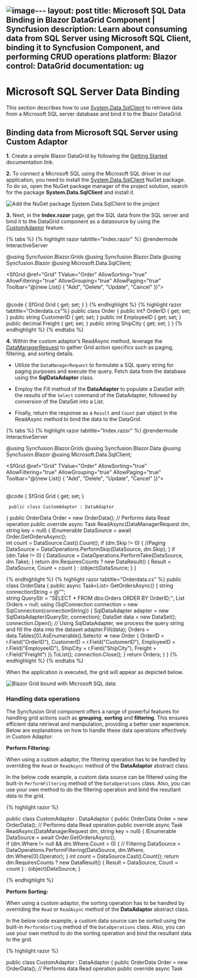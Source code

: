![image](https://github.com/syncfusion-content/blazor-docs/assets/30143756/f653125d-221f-442a-b3a4-13a52df7cf12)---
layout: post
title: Microsoft SQL Data Binding in Blazor DataGrid Component | Syncfusion
description: Learn about consuming data from SQL Server using Microsoft SQL Client, binding it to Syncfusion Component, and performing CRUD operations
platform: Blazor
control: DataGrid
documentation: ug
---

# Microsoft SQL Server Data Binding

This section describes how to use [System.Data.SqlClient](https://www.nuget.org/packages/System.Data.SqlClient/4.8.6?_src=template) to retrieve data from a Microsoft SQL server database and bind it to the Blazor DataGrid.

## Binding data from Microsoft SQL Server using Custom Adaptor

**1.** Create a simple Blazor DataGrid by following the [Getting Started](https://blazor.syncfusion.com/documentation/datagrid/getting-started-with-web-app) documentation link.

**2.** To connect a Microsoft SQL using the Microsoft SQL driver in our application, you need to install the [System.Data.SqlClient](https://www.nuget.org/packages/System.Data.SqlClient/4.8.6?_src=template) NuGet package. To do so, open the NuGet package manager of the project solution, search for the package **System.Data.SqlClient** and install it.

![Add the NuGet package System.Data.SqlClient to the project](../images/system-Data-sql-client-nuget-package-install.png)

**3.** Next, in the **Index.razor** page, get the SQL data from the SQL server and bind it to the DataGrid component as a datasource by using the [CustomAdaptor](https://blazor.syncfusion.com/documentation/datagrid/custom-binding) feature.

{% tabs %}
{% highlight razor tabtitle="Index.razor" %}
@rendermode InteractiveServer

@using Syncfusion.Blazor.Grids
@using Syncfusion.Blazor.Data
@using Syncfusion.Blazor
@using Microsoft.Data.SqlClient;

<SfGrid @ref="Grid" TValue="Order" AllowSorting="true" AllowFiltering="true"  AllowGrouping="true" AllowPaging="true" Toolbar="@(new List<string>() { "Add", "Delete", "Update", "Cancel" })">
    <SfDataManager AdaptorInstance="@typeof(CustomAdaptor)" Adaptor="Adaptors.CustomAdaptor"></SfDataManager>
    <GridEditSettings AllowEditing="true" AllowDeleting="true" AllowAdding="true" Mode="@EditMode.Normal"></GridEditSettings>    
    <GridColumns>
        <GridColumn Field=@nameof(Order.OrderID) HeaderText="Order ID" IsIdentity="true" IsPrimaryKey="true" TextAlign="TextAlign.Right" Width="120"></GridColumn>
        <GridColumn Field=@nameof(Order.CustomerID) HeaderText="Customer Name" Width="150"></GridColumn>
        <GridColumn Field=@nameof(Order.EmployeeID) HeaderText="Employee ID" Width="150"></GridColumn>
        <GridColumn Field=@nameof(Order.Freight) HeaderText="Freight" Width="150"></GridColumn>       
        <GridColumn Field=@nameof(Order.ShipCity) HeaderText="Ship City" Width="150"></GridColumn>
    </GridColumns>
</SfGrid>

@code {
    SfGrid<Order> Grid { get; set; }
}
{% endhighlight %}
{% highlight razor tabtitle="Orderdata.cs"%}
  public class Order
  {
      public int? OrderID { get; set; }
      public string CustomerID { get; set; }
      public int EmployeeID { get; set; }
      public decimal Freight { get; set; }
      public string ShipCity { get; set; }
  }
{% endhighlight %}
{% endtabs %}

**4.** Within the custom adaptor’s ReadAsync method, leverage the [DataManagerRequest](https://help.syncfusion.com/cr/blazor/Syncfusion.Blazor.DataManagerRequest.html) to gather Grid action specifics such as paging, filtering, and sorting details.

* Utilize the `DataManagerRequest` to formulate a SQL query string for paging purposes and execute the query. Fetch data from the database using the **SqlDataAdapter** class.

* Employ the Fill method of the **DataAdapter** to populate a DataSet with the results of the `Select` command of the DataAdapter, followed by conversion of the DataSet into a List.

* Finally, return the response as a `Result` and `Count` pair object in the ReadAsync method to bind the data to the DataGrid.

{% tabs %}
{% highlight razor tabtitle="Index.razor" %}
@rendermode InteractiveServer

@using Syncfusion.Blazor.Grids
@using Syncfusion.Blazor.Data
@using Syncfusion.Blazor
@using Microsoft.Data.SqlClient;

<SfGrid @ref="Grid" TValue="Order" AllowSorting="true" AllowFiltering="true"  AllowGrouping="true" AllowPaging="true" Toolbar="@(new List<string>() { "Add", "Delete", "Update", "Cancel" })">
    <SfDataManager AdaptorInstance="@typeof(CustomAdaptor)" Adaptor="Adaptors.CustomAdaptor"></SfDataManager>
    <GridEditSettings AllowEditing="true" AllowDeleting="true" AllowAdding="true" Mode="@EditMode.Normal"></GridEditSettings>    
    <GridColumns>
        <GridColumn Field=@nameof(Order.OrderID) HeaderText="Order ID" IsIdentity="true" IsPrimaryKey="true" TextAlign="TextAlign.Right" Width="120"></GridColumn>
        <GridColumn Field=@nameof(Order.CustomerID) HeaderText="Customer Name" Width="150"></GridColumn>
        <GridColumn Field=@nameof(Order.EmployeeID) HeaderText="Employee ID" Width="150"></GridColumn>
        <GridColumn Field=@nameof(Order.Freight) HeaderText="Freight" Width="150"></GridColumn>       
        <GridColumn Field=@nameof(Order.ShipCity) HeaderText="Ship City" Width="150"></GridColumn>
    </GridColumns>
</SfGrid>

@code {
    SfGrid<Order> Grid { get; set; }
    
     public class CustomAdaptor : DataAdaptor
  {
      public OrderData Order = new OrderData();
      // Performs data Read operation
      public override async Task<object> ReadAsync(DataManagerRequest dm, string key = null)
      {
          IEnumerable<Order> DataSource = await Order.GetOrdersAsync();    
          int count = DataSource.Cast<Order>().Count();
          if (dm.Skip != 0)
          {
              //Paging
              DataSource = DataOperations.PerformSkip(DataSource, dm.Skip);
          }
          if (dm.Take != 0)
          {
              DataSource = DataOperations.PerformTake(DataSource, dm.Take);
          }
          return dm.RequiresCounts ? new DataResult() { Result = DataSource, Count = count } : (object)DataSource;
      }
}

{% endhighlight %}
{% highlight razor tabtitle="Orderdata.cs" %}
  public class OrderData
  {
      public async Task<List<Order>> GetOrdersAsync()
      {
          string connectionString = @"<Enter a valid connection string>";            
          string QueryStr = "SELECT * FROM dbo.Orders ORDER BY OrderID;";
          List<Order> Orders = null;
          using (SqlConnection connection = new SqlConnection(connectionString))
          {
              SqlDataAdapter adapter = new SqlDataAdapter(QueryStr, connection);
              DataSet data = new DataSet();
              connection.Open();
              // Using SqlDataAdapter, we process the query string and fill the data into the dataset
              adapter.Fill(data);
              Orders = data.Tables[0].AsEnumerable().Select(r => new Order
              {
                  OrderID = r.Field<int>("OrderID"),
                  CustomerID = r.Field<string>("CustomerID"),
                  EmployeeID = r.Field<int>("EmployeeID"),
                  ShipCity = r.Field<string>("ShipCity"),
                  Freight = r.Field<decimal>("Freight")
              }).ToList();
              connection.Close();
          }
          return Orders;
      }
}
{% endhighlight %}
{% endtabs %}

When the application is executed, the grid will appear as depicted below.

![Blazor Grid bound with Microsoft SQL data](../images/blazor-Grid-Ms-SQL-databinding.png)

### Handling data operations

The Syncfusion Grid component offers a range of powerful features for handling grid actions such as **grouping**, **sorting** and **filtering**. This ensures efficient data retrieval and manipulation, providing a better user experience. Below are explanations on how to handle these data operations effectively in Custom Adaptor:

**Perform Filtering:**

When using a custom adaptor, the filtering operation has to be handled by overriding the `Read` or `ReadAsync` method of the **DataAdaptor** abstract class.

In the below code example, a custom data source can be filtered using the built-in `PerformFiltering` method of the `DataOperations` class. Also, you can use your own method to do the filtering operation and bind the resultant data to the grid.

{% highlight razor %}

   public class CustomAdaptor : DataAdaptor
   {
       public OrderData Order = new OrderData();
       // Performs data Read operation
       public override async Task<object> ReadAsync(DataManagerRequest dm, string key = null)
       {
           IEnumerable<Order> DataSource = await Order.GetOrdersAsync();    
            if (dm.Where != null && dm.Where.Count > 0)
           {
               // Filtering
               DataSource = DataOperations.PerformFiltering(DataSource, dm.Where, dm.Where[0].Operator);
           }
           int count = DataSource.Cast<Order>().Count();
           return dm.RequiresCounts ? new DataResult() { Result = DataSource, Count = count } : (object)DataSource;
       }

{% endhighlight %}

**Perform Sorting:** 

When using a custom adaptor, the sorting operation has to be handled by overriding the `Read` or `ReadAsync` method of the **DataAdaptor** abstract class.

In the below code example, a custom data source can be sorted using the built-in `PerformSorting` method of the `DataOperations` class. Also, you can use your own method to do the sorting operation and bind the resultant data to the grid.

{% highlight razor %}

   public class CustomAdaptor : DataAdaptor
   {
       public OrderData Order = new OrderData();
       // Performs data Read operation
       public override async Task<object> ReadAsync(DataManagerRequest dm, string key = null)
       {
           IEnumerable<Order> DataSource = await Order.GetOrdersAsync();    
           
              if (dm.Sorted != null && dm.Sorted.Count > 0)
           {
               // Sorting
               DataSource = DataOperations.PerformSorting(DataSource, dm.Sorted);
           }
           int count = DataSource.Cast<Order>().Count();
           return dm.RequiresCounts ? new DataResult() { Result = DataSource, Count = count } : (object)DataSource;
       }

{% endhighlight %}

**Perform Grouping:** 

When using Custom Adaptor, the grouping operation has to be handled in the `Read` or `ReadAsync` method of Custom adaptor.

The following sample code demonstrates implementing the grouping operation in Custom Adaptor, 

{% highlight razor %}

   public class CustomAdaptor : DataAdaptor
   {
       public OrderData Order = new OrderData();
       // Performs data Read operation
       public override async Task<object> ReadAsync(DataManagerRequest dm, string key = null)
       {
           IEnumerable<Order> DataSource = await Order.GetOrdersAsync();    
           int count = DataSource.Cast<Order>().Count();
           DataResult DataObject = new DataResult();
           if (dm.Group != null)
           {
              IEnumerable ResultData = DataSource.ToList();
               // Grouping
               foreach (var group in dm.Group)
               {
                   ResultData = DataUtil.Group<Order>(ResultData, group, dm.Aggregates, 0, dm.GroupByFormatter);
               }
               DataObject.Result = ResultData;
               DataObject.Count = count;
               return dm.RequiresCounts ? DataObject : (object)ResultData;
           }

           return dm.RequiresCounts ? new DataResult() { Result = DataSource, Count = count } : (object)DataSource;
       }
{% endhighlight %}

### Handling CRUD operations

Enable editing in the grid component using the [GridEditSettings](https://help.syncfusion.com/cr/blazor/Syncfusion.Blazor.Grids.GridEditSettings.html) component. Grid provides various modes of editing options such as Inline/Normal, Dialog and Batch editing. Refer the [Grid Editing](https://blazor.syncfusion.com/documentation/datagrid/editing) documentation for reference.

Here, inline edit mode and [Toolbar](https://blazor.syncfusion.com/documentation/datagrid/tool-bar) property are used to show toolbar items for editing.

{% highlight razor %}

<SfGrid @ref="Grid" TValue="Order" AllowPaging="true" Toolbar="@(new List<string>() { "Add","Edit","Delete","Update","Cancel"})">
    <GridEditSettings AllowAdding="true" AllowDeleting="true" AllowEditing="true"></GridEditSettings>
</SfGrid>

{% endhighlight %}

> Normal editing is the default edit mode for the DataGrid component. Also, to perform CRUD operations, set [IsPrimaryKey](https://help.syncfusion.com/cr/blazor/Syncfusion.Blazor.Grids.GridColumn.html#Syncfusion_Blazor_Grids_GridColumn_IsPrimaryKey) property as **true** for a particular GridColumn, whose value is a unique.

The CRUD operations can be performed and customized on our own by overriding the following CRUD methods of the DataAdaptor abstract class.

* Insert/InsertAsync
* Remove/RemoveAsync
* Update/UpdateAsync
* BatchUpdate/BatchUpdateAsync

Let’s see how to perform CRUD operation using SQL server data with Syncfusion Blazor DataGrid component.

**Insert Operation:**

To Perform the Insert operation, override the Insert/InsertAsync method of the custom adaptor and add the following code in the CustomAdaptorComponent.razor.

{% tabs %}
{% highlight razor tabtitle="Index.razor"%}

 public override async Task<object> InsertAsync(DataManager DataManager, object Value, string Key)
 {
     await Order.AddOrderAsync(Value as Order);
     return Value;
 }

{% endhighlight %}
{% highlight razor tabtitle="Orderdata.cs"%}
 public async Task AddOrderAsync(Order Value)
 {
     string connectionString = @"<Enter a valid connection string>";
     string QueryStr = $"Insert into Orders(CustomerID,Freight,ShipCity,EmployeeID) values('{(Value as Order).CustomerID}','{(Value as Order).Freight}','{(Value as Order).ShipCity}','{(Value as Order).EmployeeID}')";
     SqlConnection Con = new SqlConnection(connectionString);
     Con.Open();
     SqlCommand Cmd = new SqlCommand(QueryStr, Con);
     Cmd.ExecuteNonQuery();
     Con.Close();
 }
{% endhighlight %}
{% endtabs %}

**Update Operation:**

To Perform the Update operation, override the Update/UpdateAsync method of the custom adaptor and add the following code in the CustomAdaptorComponent.razor.

{% tabs %}
{% highlight razor tabtitle="Index.razor"%}

// Performs Update operation
 public override async Task<object> UpdateAsync(DataManager dm, object Value, string keyField, string key)
 {
     await Order.UpdateOrderAsync(Value as Order);
     return Value;
 }

{% endhighlight %}
{% highlight razor tabtitle="Orderdata.cs"%}
 public async Task UpdateOrderAsync(Order Value)
 {
     string connectionString = @"<Enter a valid connection string>";
     string QueryStr = $"Update Orders set CustomerID='{(Value as Order).CustomerID}', Freight={(Value as Order).Freight},EmployeeID={(Value as Order).EmployeeID},ShipCity={(Value as Order).ShipCity} where OrderID={(Value as Order).OrderID}";

     SqlConnection Con = new SqlConnection(connectionString);

     Con.Open();
     SqlCommand Cmd = new SqlCommand(QueryStr, Con);
     Cmd.ExecuteNonQuery();
     Con.Close();
 }
{% endhighlight %}
{% endtabs %}

**Delete Operation:**

To Perform the Delete operation, override the Remove/RemoveAsync method of the custom adaptor and add the following code in the CustomAdaptorComponent.razor.

{% tabs %}
{% highlight razor tabtitle="Index.razor"%}

public override async Task<object> RemoveAsync(DataManager dm, object Value, string keyField, string key)
{
    await Order.RemoveOrderAsync(Value as int?);
    return Value;
}

{% endhighlight %}
{% highlight razor tabtitle="Orderdata.cs"%}
public async Task RemoveOrderAsync(int? Value)
{
    string connectionString = @"<Enter a valid connection string>"; 
    string QueryStr = $"Delete from Orders where OrderID={Value}";
    SqlConnection Con = new SqlConnection(connectionString);
    Con.Open();
    SqlCommand Cmd = new SqlCommand(QueryStr, Con);
    Cmd.ExecuteNonQuery();
    Con.Close();
}
{% endhighlight %}
{% endtabs %}

> You can find the sample in this [GitHub location](https://github.com/VigneshNatarajan27/connecting-microsoft-sql-data-base-to-data-grid).

## Binding data from Microsoft SQL Server using an API service

### Creating an API service 

**1.** Open Visual Studio and create an ASP.NET Core Web App project type, naming it **MyWebService**. To create an ASP.NET Core Web application, follow the documentation [link](https://learn.microsoft.com/en-us/visualstudio/get-started/csharp/tutorial-aspnet-core?view=vs-2022).

![Create ASP.NET Core Web App project](../images/azure-asp-core-web-service-create.png)

**2.** To connect a Microsoft SQL using the **System.Data.SqlClient** in our application, we need to install the [System.Data.SqlClient](https://www.nuget.org/packages/System.Data.SqlClient/4.8.6?_src=template) NuGet package. To do so, open the NuGet package manager of the project solution, search for the package **System.Data.SqlClient** and install it.

![Add the NuGet package Sytem.Data.SqlClient to the project](../images/system-Data-sql-client-nuget-package-install.png)

**3.** Create a API controller (aka, GridController.cs) file under **Controllers** folder that helps to establish data communication with the DataGrid.

**4.** In the API controller  (aka, GridController), connect to Microsoft SQL server. In the **Get()** method **SqlConnection** helps to connect the SQL database (that is, Database1.mdf). Next, using **SqlCommand** and **SqlDataAdapter** you can process the desired SQL query string and retrieve data from the database. The **Fill** method of the DataAdapter is used to populate the SQL data into a **DataTable** as shown in the following code snippet.

{% tabs %}
{% highlight razor tabtitle="GridController.cs"%}
using Microsoft.AspNetCore.Mvc;
using System.Data;
using System.Data.SqlClient;
using Syncfusion.Blazor;
using Syncfusion.Blazor.Data;
using System.ComponentModel.DataAnnotations;
using Newtonsoft.Json;
namespace MyWebService.Controllers
{
    [ApiController]    
    public class GridController : ControllerBase
    {
        public static List<Order> Orders { get; set; }
        public class Order
        {
            [Key]
            public int? OrderID { get; set; }
            public string? CustomerID { get; set; }
            public int? EmployeeID { get; set; }
            public decimal? Freight { get; set; }
            public string? ShipCity { get; set; }
        }
        [Route("api/[controller]")]
        public List<Order> GetSQLResult()
        {
            string conSTR = @"<Enter a valid connection string>";
            string QueryStr = "SELECT * FROM dbo.Orders ORDER BY OrderID;";
            SqlConnection sqlConnection = new(conSTR);
            sqlConnection.Open();
            SqlCommand sqlCommand = new(QueryStr, sqlConnection);
            SqlDataAdapter dataAdapter = new(sqlCommand);
            DataTable dataTable = new();
            dataAdapter.Fill(dataTable);
            sqlConnection.Close();
            var dataSource = (from DataRow data in dataTable.Rows
                              select new Order()
                              {
                                  OrderID = Convert.ToInt32(data["OrderID"]),
                                  CustomerID = data["CustomerID"].ToString(),
                                  EmployeeID = Convert.IsDBNull(data["EmployeeID"]) ? 0 : Convert.ToUInt16(data["EmployeeID"]),
                                  ShipCity = data["ShipCity"].ToString(),
                                  Freight = Convert.ToDecimal(data["Freight"])
                              }).ToList();
            return dataSource;
        } 
    }
}
{% endhighlight %}
{% endtabs %}

**5.** Run the application and it will be hosted within the URL `https://localhost:7033`.

**6.** Finally, the retrieved data from Microsoft SQL database which is in the form of JSON can be found in the API controller available in the URL link `https://localhost:7033/api/Grid`, as shown in the browser page below.

![Hosted API URL](../images/Ms-Sql-data.png)

### Connecting Grid to an API service

**1.** Create a simple Blazor Grid by following the [Getting Started](https://blazor.syncfusion.com/documentation/datagrid/getting-started-with-web-app) documentation link.

**2.** Map the hosted API's URL link `https://localhost:7033/api/Grid` to the Grid in **Index.razor** by using the [SfDataManager](https://help.syncfusion.com/cr/blazor/Syncfusion.Blazor.Data.SfDataManager.html) to the [DataSource](https://help.syncfusion.com/cr/blazor/Syncfusion.Blazor.Grids.SfGrid-1.html#Syncfusion_Blazor_Grids_SfGrid_1_DataSource) property or by using [SfDataManager](https://help.syncfusion.com/cr/blazor/Syncfusion.Blazor.Data.SfDataManager.html) component. To interact with remote data source, provide the endpoint **Url**.

{% tabs %}
{% highlight razor tabtitle="Index.razor"%}
@using Syncfusion.Blazor.Grids
@using Syncfusion.Blazor.Data
@using Syncfusion.Blazor
@using Microsoft.Data.SqlClient;

<SfGrid @ref="Grid" TValue="Order" AllowPaging="true" AllowFiltering="true" AllowSorting="true" AllowGrouping="true" Toolbar="@(new List<string>() { "Add", "Delete", "Update", "Cancel" })">
    <SfDataManager Url="https://localhost:7033/api/Grid" InsertUrl="https://localhost:7033/api/Grid/Insert" UpdateUrl="https://localhost:7033/api/Grid/Update" RemoveUrl="https://localhost:7033/api/Grid/Delete" Adaptor="Adaptors.UrlAdaptor"></SfDataManager>
    <GridEditSettings AllowEditing="true" AllowDeleting="true" AllowAdding="true" Mode="EditMode.Normal"></GridEditSettings>
    <GridColumns>
        <GridColumn Field=@nameof(Order.OrderID) HeaderText="Order ID" IsIdentity="true" IsPrimaryKey="true" TextAlign="TextAlign.Right" Width="120"></GridColumn>
        <GridColumn Field=@nameof(Order.CustomerID) HeaderText="Customer Name" Width="150"></GridColumn>
        <GridColumn Field=@nameof(Order.EmployeeID) HeaderText="Employee ID" Width="150"></GridColumn>
        <GridColumn Field=@nameof(Order.Freight) HeaderText="Freight" Width="150"></GridColumn>
        <GridColumn Field=@nameof(Order.ShipCity) HeaderText="Ship City" Width="150"></GridColumn>
    </GridColumns>
</SfGrid>

@code {
    SfGrid<Order> Grid { get; set; }
    public List<Order> Orders { get; set; }

    public class Order
    {
        public int? OrderID { get; set; }
        public string CustomerID { get; set; }
        public int EmployeeID { get; set; }
        public decimal Freight { get; set; }
        public string ShipCity { get; set; }
    }
}
{% endhighlight %}
{% endtabs %}

When you run the application, the resultant Grid will look like this

![Blazor Grid bound with Microsoft SQL data](../images/blazor-Grid-Ms-SQL-databinding.png)

### Handling data operations

The Syncfusion Grid component offers a range of powerful features for handling grid actions such as **grouping**, **sorting** and **filtering**. This ensures efficient data retrieval and manipulation, providing a better user experience. Below are explanations on how to handle these data operations effectively in Url Adaptor:

**Perform Filtering:**

To handle filtering operations, ensure that your API endpoint supports custom filtering criteria. Implement the filtering logic on the server-side using the `PerformFiltering` method from the `DataOperations` class. This allows the custom data source to undergo filtering based on the criteria specified in the incoming **DataManagerRequest** object.

{% highlight razor %}
 [HttpPost]
[Route("api/[controller]")]
public object Post([FromBody] DataManagerRequest dm)
{
    IEnumerable<Order> DataSource = GetSQLResult();
    if (dm.Where != null && dm.Where.Count > 0)
    {
        // Filtering
        DataSource = DataOperations.PerformFiltering(DataSource, dm.Where, dm.Where[0].Operator);
    }
     int count = DataSource.Cast<Order>().Count();
    return new { result = DataSource, count = count };
}
{% endhighlight %}

**Perform Sorting:**

To handle filtering operations, ensure that your API endpoint supports custom sorting criteria. Implement the sorting logic on the server-side using the `PerformSorting` method from the `DataOperations` class. This allows the custom data source to undergo sorting based on the criteria specified in the incoming **DataManagerRequest** object.

{% highlight razor %}
 [HttpPost]
 [Route("api/[controller]")]
 public object Post([FromBody] DataManagerRequest dm)
 {
     IEnumerable<Order> DataSource = GetSQLResult();
     if (dm.Sorted != null && dm.Sorted.Count > 0)
     {
         // Sorting
         DataSource = DataOperations.PerformSorting(DataSource, dm.Sorted);
     }
     int count = DataSource.Cast<Order>().Count();
     return new { result = DataSource, count = count };
 }
{% endhighlight %}

**Perform Grouping:**

To handle grouping operations, ensure that your  API endpoint supports custom grouping criteria. Implement the grouping logic on the server-side using the Group method from the [DataUtil](https://help.syncfusion.com/cr/blazor/Syncfusion.Blazor.Data.DataUtil.html) class. This allows the custom data source to undergo grouping based on the criteria specified in the incoming **DataManagerRequest** object.

{% highlight razor %}
 [HttpPost]
 [Route("api/[controller]")]
 public object Post([FromBody] DataManagerRequest dm)
 {
     IEnumerable<Order> DataSource = GetSQLResult();
     int count = DataSource.Cast<Order>().Count();
     DataResult DataObject = new DataResult();
     if (dm.Group != null)
     {
         System.Collections.IEnumerable ResultData = DataSource.ToList();

         // Grouping
         foreach (var group in dm.Group)
         {
             ResultData = DataUtil.Group<Order>(ResultData, group, dm.Aggregates, 0, dm.GroupByFormatter);
         }
         DataObject.Result = ResultData;
         DataObject.Count = count;
         return dm.RequiresCounts ? DataObject : (object)ResultData;
     }
     return new { result = DataSource, count = count };
 }
{% endhighlight %}

### Handling CRUD operations 

You can enable editing in the grid component using the [GridEditSettings](https://help.syncfusion.com/cr/blazor/Syncfusion.Blazor.Grids.GridEditSettings.html) component. Grid provides various modes of editing options such as [Inline/Normal](https://blazor.syncfusion.com/documentation/datagrid/in-line-editing), [Dialog](https://blazor.syncfusion.com/documentation/datagrid/dialog-editing), and [Batch](https://blazor.syncfusion.com/documentation/datagrid/batch-editing) editing.

Here, Inline edit mode is utilized, and used Toolbar property to show toolbar items for editing. DataGrid Editing and Toolbar code have been added to the previous Grid model.

{% tabs %}
{% highlight razor %}

<SfGrid @ref="Grid" TValue="Order" AllowPaging="true" AllowFiltering="true" AllowSorting="true" AllowGrouping="true" Toolbar="@(new List<string>() { "Add", "Delete", "Update", "Cancel" })">
    <SfDataManager Url="https://localhost:7033/api/Grid" InsertUrl="https://localhost:7033/api/Grid/Insert" UpdateUrl="https://localhost:7033/api/Grid/Update" RemoveUrl="https://localhost:7033/api/Grid/Delete" Adaptor="Adaptors.UrlAdaptor"></SfDataManager>
    <GridEditSettings AllowEditing="true" AllowDeleting="true" AllowAdding="true" Mode="EditMode.Normal"></GridEditSettings>
    <GridColumns>
        <GridColumn Field=@nameof(Order.OrderID) HeaderText="Order ID" IsIdentity="true" IsPrimaryKey="true" TextAlign="TextAlign.Right" Width="120"></GridColumn>
        <GridColumn Field=@nameof(Order.CustomerID) HeaderText="Customer Name" Width="150"></GridColumn>
        <GridColumn Field=@nameof(Order.EmployeeID) HeaderText="Employee ID" Width="150"></GridColumn>
        <GridColumn Field=@nameof(Order.Freight) HeaderText="Freight" Width="150"></GridColumn>
        <GridColumn Field=@nameof(Order.ShipCity) HeaderText="Ship City" Width="150"></GridColumn>
    </GridColumns>
</SfGrid>

{% endhighlight %}
{% endtabs %}

> Normal editing is the default edit mode for the DataGrid component. Set the [IsPrimaryKey](https://help.syncfusion.com/cr/blazor/Syncfusion.Blazor.Grids.GridColumn.html#Syncfusion_Blazor_Grids_GridColumn_IsPrimaryKey) property of Column as **true** for a particular column, whose value is a unique value for editing purposes.

**Insert Operation:**

To insert a new row, click the **Add** toolbar button. The new record edit form will look like below.

Clicking the **Update** toolbar button will insert the record in the Orders table by calling the following **POST** method of the  API.

{% tabs %}
{% highlight c# tabtitle="OrdersController.cs" %}
 [HttpPost]
 [Route("api/Grid/Insert")]
 public void Insert([FromBody] CRUDModel<Order> value)
 {
     string connectionString = @"<Enter a valid connection string>";
     string QueryStr = $"Insert into Orders(CustomerID,Freight,ShipCity,EmployeeID) values('{value.Value.CustomerID}','{value.Value.Freight}','{value.Value.ShipCity}','{value.Value.EmployeeID}')";
     SqlConnection Con = new SqlConnection(connectionString);
     Con.Open();
     SqlCommand Cmd = new SqlCommand(QueryStr, Con);
     Cmd.ExecuteNonQuery();
     Con.Close();
 }
{% endhighlight %}
{% endtabs %}

**Update Operation:**

To edit a row, select any row and click the **Edit** toolbar button. The edit form will look like below. Edit the Customer Name column.

Clicking the **Update** toolbar button will update the record in the Orders table by calling the following **Post** method of the  API.

{% tabs %}
{% highlight c# tabtitle="OrdersController.cs" %}
 [HttpPost]
 [Route("api/Grid/Update")]
 public void Update([FromBody] CRUDModel<Order> value)
 {
     string connectionString = @"<Enter a valid connection string>";
     string QueryStr = $"Update Orders set CustomerID='{value.Value.CustomerID}', Freight='{value.Value.Freight}',EmployeeID='{value.Value.EmployeeID}',ShipCity='{value.Value.ShipCity}' where OrderID='{value.Value.OrderID}'";
     SqlConnection Con = new SqlConnection(connectionString);
     Con.Open();
     SqlCommand Cmd = new SqlCommand(QueryStr, Con);
     Cmd.ExecuteNonQuery();
     Con.Close();
 }
{% endhighlight %}
{% endtabs %}

**Delete Operation:**

To delete a row, select any row and click the **Delete** toolbar button. Deleting operation will send a **DELETE** request to the API with the selected record`s primary key value to remove the corresponding record from the Orders table.

{% tabs %}
{% highlight c# tabtitle="OrdersController.cs" %}
[HttpPost]
[Route("api/Grid/Delete")]
public void Delete([FromBody] CRUDModel<Order> Value)
{
    string connectionString = @"<Enter a valid connection string>";
    string QueryStr = $"Delete from Orders where OrderID={Value.Key}";
    SqlConnection Con = new SqlConnection(connectionString);
    Con.Open();
    SqlCommand Cmd = new SqlCommand(QueryStr, Con);
    Cmd.ExecuteNonQuery();
 }
{% endhighlight %}
{% endtabs %}

> Find the sample from this [Github location](https://github.com/VigneshNatarajan27/connecting-sql-data-base-to-data-grid-using-api-service).
